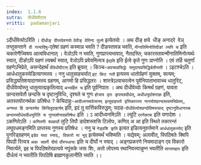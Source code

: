 ```yaml
---
index:  1.1.6
sutra:  दीधीवेवीटाम्
vritti:  padamanjari
---
```


ऽदीधीवेव्योऽरिति । `दीधीङ् दीप्तदेवनयोः` `वेवीङ् वेतिना तुल्ये` इत्येतयोः । अथ दीङ् क्षये` `धीङ् अनादरे` `वेञ् तन्तुसन्ताने` वी गत्यादिषु`-एतेषां ग्रहणं कस्मान्न भवति ? दीङस्तावन्न भवति, `मीनातिमिनोतिदीङां ल्यपि च` इति चकारेणैज्विषय आत्वविधानात् । वेञोऽपि न भवति, गुणप्राप्त्यभावात्, नैतदस्ति; चकारस्तावन्मीनातिमिनोत्यर्थः स्यात्, दीङोऽपि ग्रहणं ल्यबर्थं स्यात्, वेञोऽपि प्रवेयमित्यत्र `ईद्यति` इति ईत्वे कृते गुणः प्राप्नोति । एवं तर्हि चतुर्णां ग्रहणेऽभिप्रेते, असन्देहार्थं `वीवेधीदीटाम्` इति ब्रूयात् । किञ्च-`अवयवप्रसिद्धेः समुदायप्रसिद्धिर्बलीयसी` । ऽइटश्चेऽति । आर्धधातुकस्येडित्यागमस्य । ननु धातुसाहचर्यात् `इट किट गतौ` इत्यस्य धातोर्ग्रहणं युक्तम्, सत्यम्; प्रसिद्ध्यतिशयादागमस्य ग्रहणम्, आगमो हि प्रसिद्धतरः । शास्त्रेऽल्पाचरत्वेन पूर्वनिपाताभावाच्च धातुरिट्, दीधीवेव्योस्तु धातुत्वात्प्रकृतित्वाद् `अभ्यर्हितं च` इति पूर्वनिपातः । अथ दीधीवेव्योः किमर्थं ग्रहणं, यावता छान्दसावेतौ छन्दसि च दृष्टानुविधिः, दृश्यते च गुणः `होत्राय वृतः कृपयन्नदीधेत्`, `अधीधयुर्दाशराज्ञः` इति, अतस्तयोरनर्थकः प्रतिषेधः ? केचिदाहुः-`आदीध्यनमावेव्यनम् इत्युदाहरतो वृत्तिकारस्य नानयोश्छान्दसत्वमभिप्रेतम्, अन्यथा हि छन्दस्येव किंचिदुदाहार्यम्` इति, इदं तु वार्त्तिकविरुद्धम्; यदाह-`दीधीवेव्योश्छन्दोविषयत्वाद् दृष्टानुविधानाच्च छन्दस्यदीधेददीधयुरिति च गुणदर्शनादप्रतिषेधः` इति । ऽ आदीध्यनमिऽति । ल्युटि `एरनेकाचः` इति यणादेशः । ऽकणितेऽति । `कणिरणी शब्दार्थौ` लुटि तिपौ डादेशस्तासि टिलोपः, कणित् अ आ इति स्थिते तकारन्तं लघूपधमङ्गमिति प्राप्तस्य गुणस्य प्रतिषेधः । ननु च `नेड्वशि कृति` इत्यत इडित्यनुवर्त्तमाने `आर्धधातुकस्येट्` इति पुनरिड्ग्रहणम् `इडेव यथा स्याद्, विकारो मा भूद्` इत्येवमर्थं भविष्यति । यद्येवम्; अलावीत्, पिपठिषतेः क्विपि पिपठी रित्यत्र `अकः सवर्णे दीर्घः` `र्वोरुपधायाः` इति च दीर्घो न स्याद् । अङ्गप्रकरणे नियमादाङ्ग एव विकारो निवर्त्यते, इह च पिपठिषतेरप्रत्यये नपुंसके जसः शिः, अतो लोपस्य स्थानिवत्त्वान्नुम्न भवतीति `सान्तमहतः` इति दीर्धत्वं न भवतीति पिपठिषि ब्राह्मणकुलानीति भवति ।।
